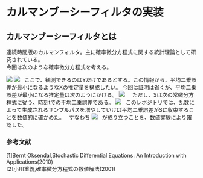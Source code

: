 # カルマンブーシーフィルタの実装
## カルマンブーシーフィルタとは
連続時間版のカルマンフィルタ。主に確率微分方程式に関する統計理論として研究されている。   
今回は次のような確率微分方程式を考える。  
  
<img src="https://latex.codecogs.com/gif.latex?dX_t=FX_t&space;dt&plus;C&space;dW_t" />
<img src="https://latex.codecogs.com/gif.latex?dY_t=GX_t&space;dt&plus;D&space;dW^*_t" />
  
ここで、観測できるのはYだけであるとする。この情報から、平均二乗誤差が最小になるようなXの推定量を構成したい。
今回は証明は省くが、平均二乗誤差が最小になる推定量は次のようにかける。  
  
<img src="https://latex.codecogs.com/gif.latex?d\hat{X}_t=(F-\frac{G^2S_t}{D^2})\hat{X}_tdt+\frac{GS_t}{D^2}dY_t" />
    
ただし、Sは次の常微分方程式に従う、時刻tでの平均二乗誤差である。  
  
<img src="https://latex.codecogs.com/gif.latex?S'_t=-\frac{G^2S^2_t}{D^2}+2FS+C^2" />
  
このレポジトリでは、乱数によって生成されるサンプルパスを増やしていけば平均二乗誤差がSに収束することを数値的に確かめた。  
すなわち  
  
<img src="https://latex.codecogs.com/gif.latex?E[|X_t-\hat{X}_t|^2]=S_t" />
  
が成り立つことを、数値実験により確認した。

### 参考文献
[1]Bernt Oksendal,Stochastic Differential Equations: An Introduction with Applications(2010)  
[2]小川重義,確率微分方程式の数値解法(2001)

